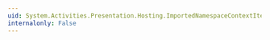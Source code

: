 ```yaml
---
uid: System.Activities.Presentation.Hosting.ImportedNamespaceContextItem.ItemType
internalonly: False
---
```

